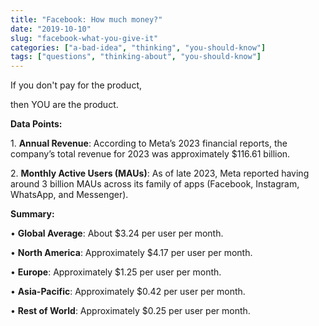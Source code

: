 ```yaml
---
title: "Facebook: How much money?"
date: "2019-10-10"
slug: "facebook-what-you-give-it"
categories: ["a-bad-idea", "thinking", "you-should-know"]
tags: ["questions", "thinking-about", "you-should-know"]
---
```


<!-- wp:paragraph {"fontSize":"large"} -->
<p class="has-large-font-size">If you don't pay for the product, </p>
<!-- /wp:paragraph -->

<!-- wp:paragraph {"fontSize":"large"} -->
<p class="has-large-font-size">then YOU are the product.</p>
<!-- /wp:paragraph -->

<!-- wp:paragraph -->
<p class=""><strong>Data Points:</strong></p>
<!-- /wp:paragraph -->

<!-- wp:paragraph -->
<p class="">1. <strong>Annual Revenue</strong>: According to Meta’s 2023 financial reports, the company’s total revenue for 2023 was approximately $116.61 billion.</p>
<!-- /wp:paragraph -->

<!-- wp:paragraph -->
<p class="">2. <strong>Monthly Active Users (MAUs)</strong>: As of late 2023, Meta reported having around 3 billion MAUs across its family of apps (Facebook, Instagram, WhatsApp, and Messenger).</p>
<!-- /wp:paragraph -->

<!-- wp:paragraph -->
<p class=""></p>
<!-- /wp:paragraph -->

<!-- wp:paragraph -->
<p class=""><strong>Summary:</strong></p>
<!-- /wp:paragraph -->

<!-- wp:paragraph -->
<p class="">• <strong>Global Average</strong>: About $3.24 per user per month.</p>
<!-- /wp:paragraph -->

<!-- wp:paragraph -->
<p class="">• <strong>North America</strong>: Approximately $4.17 per user per month.</p>
<!-- /wp:paragraph -->

<!-- wp:paragraph -->
<p class="">• <strong>Europe</strong>: Approximately $1.25 per user per month.</p>
<!-- /wp:paragraph -->

<!-- wp:paragraph -->
<p class="">• <strong>Asia-Pacific</strong>: Approximately $0.42 per user per month.</p>
<!-- /wp:paragraph -->

<!-- wp:paragraph -->
<p class="">• <strong>Rest of World</strong>: Approximately $0.25 per user per month.</p>
<!-- /wp:paragraph -->
